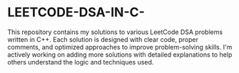 # LEETCODE-DSA-IN-C-
This repository contains my solutions to various LeetCode DSA problems written in C++. Each solution is designed with clear code, proper comments, and optimized approaches to improve problem-solving skills. I'm actively working on adding more solutions with detailed explanations to help others understand the logic and techniques used.
